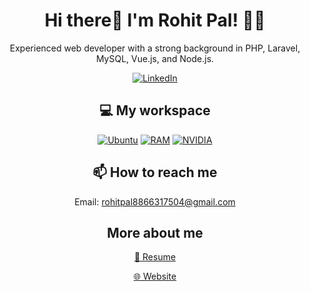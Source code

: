 <div align="center">

# Hi there👋 I'm Rohit Pal! 👨‍💻

Experienced web developer with a strong background in PHP, Laravel, MySQL, Vue.js, and Node.js.

<a href="https://www.linkedin.com/in/rohitpal8866/" rel="nofollow">
    <img src="https://img.shields.io/badge/linkedin-%230077B5.svg?&amp;style=for-the-badge&amp;logo=linkedin&amp;logoColor=white" alt="LinkedIn" style="max-width: 100%;">
</a>

## 💻 My workspace
<p align="center">
  <a href="https://camo.githubusercontent.com/267721af78c5ad48d58061673005332a4ed9a334127a1aa8751d683d5339c4ac/68747470733a2f2f696d672e736869656c64732e696f2f62616467652f696e74656c2d636f72652532306935253230313074682d2532333030373143352e7376673f267374796c653d666f722d7468652d6261646765266c6f676f3d696e74656c266c6f676f436f6c6f723d7768697465"><img src="https://img.shields.io/badge/ubuntu-%23E95420.svg?&amp;style=for-the-badge&amp;logo=ubuntu&amp;logoColor=white" alt="Ubuntu" style="max-width: 100%;"></a>
  <a href="https://camo.githubusercontent.com/6d3b54bb3ee6b6a4d0b0fe0659ee0cafef0830088bd367c4e1f70388a0302a5c/68747470733a2f2f696d672e736869656c64732e696f2f62616467652f52414d2d313647422d2532333030373143352e7376673f267374796c653d666f722d7468652d6261646765266c6f676f436f6c6f723d7768697465"><img src="https://img.shields.io/badge/RAM-16GB-%230071C5.svg?&amp;style=for-the-badge&amp;logoColor=white" alt="RAM" style="max-width: 100%;"></a>
  <a href="https://camo.githubusercontent.com/16ec44b4541839c4c94851e8bad16864e5130968b00535808864d73003407f51/68747470733a2f2f696d672e736869656c64732e696f2f62616467652f6e76696469612d677478253230313635302d2532333736423930302e7376673f267374796c653d666f722d7468652d6261646765266c6f676f3d6e7669646961266c6f676f436f6c6f723d7768697465"><img src="https://img.shields.io/badge/nvidia-gtx%201650-%2376B900.svg?&amp;style=for-the-badge&amp;logo=nvidia&amp;logoColor=white" alt="NVIDIA" style="max-width: 100%;"></a>
</p>

## 📫 How to reach me
 Email: [rohitpal8866317504@gmail.com](mailto:rohitpal8866317504@gmail.com)

## More about me
 <a href="https://rohit-resume.42web.io/Rohit%20Pal-Resume.pdf"> <p>📃 Resume</p> </a>
 <a href="https://rohit-resume.42web.io"> <p>🌐 Website</p> </a>

</div>
